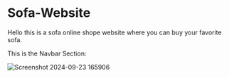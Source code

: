 # Sofa-Website
 Hello this is a sofa online shope website where you can buy your favorite sofa.

 This is the Navbar Section: 

 ![Screenshot 2024-09-23 165906](https://github.com/user-attachments/assets/5067f4fe-d30a-455c-93b3-1a66e89307e3)
